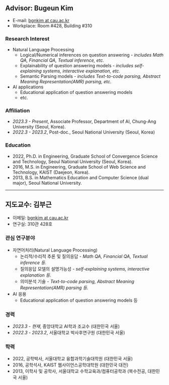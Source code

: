 ## Advisor: Bugeun Kim

- E-mail: [bgnkim at cau.ac.kr](mailto:bgnkim_at_cau.ac.kr)
- Workplace: Room #428, Building #310

### Research Interest
- Natural Language Processing
    - Logical/Numerical inferences on question answering *- includes Math QA, Financial QA, Textual inference, etc.*
    - Explainability of question answering models *- includes self-explaining systems, interactive explanation, etc.*
    - Semantic Parsing models *- includes Text-to-code parsing, Abstract Meaning Representation(AMR) parsing, etc.*
- AI applications
    - Educational application of question answering models
    - etc.

### Affiliation
- *2023.3 - Present*, Associate Professor, Department of AI, Chung-Ang University (Seoul, Korea).
- *2022.3 - 2023.2*, Post-doc., Seoul National University (Seoul, Korea)

### Education
- 2022, Ph.D. in Engineering, Graduate School of Convergence Science and Technology, Seoul National University (Seoul, Korea).
- 2016, M.S. in Engineering, Graduate School of Web Science and Technology, KAIST (Daejeon, Korea).
- 2013, B.S. in Mathematics Education and Computer Science (dual major), Seoul National University.

---
## 지도교수: 김부근

- 이메일: [bgnkim at cau.ac.kr](mailto:bgnkim_at_cau.ac.kr)
- 연구실: 310관 428호

### 관심 연구분야
- 자연어처리(Natural Language Processing)
    - 논리적/수리적 추론 및 질의응답 *- Math QA, Financial QA, Textual inference 등.*
    - 질의응답 모델의 설명가능성 *- self-explaining systems, interactive explanation 등.*
    - 의미분석 기술 *- Text-to-code parsing, Abstract Meaning Representation(AMR) parsing 등.*
- AI 응용
    - Educational application of question answering models 등

### 경력
- *2023.3 - 현재*, 중앙대학교 AI학과 조교수 (대한민국 서울)
- *2022.3 - 2023.2*, 서울대학교 박사후연구원 (대한민국 서울)

### 학력
- 2022, 공학박사, 서울대학교 융합과학기술대학원 (대한민국 서울)
- 2016, 공학석사, KAIST 웹사이언스공학대학원 (대한민국 대전)
- 2013, 이학사 및 공학사, 서울대학교 수학교육과/컴퓨터공학과 (복수전공, 대한민국 서울)
